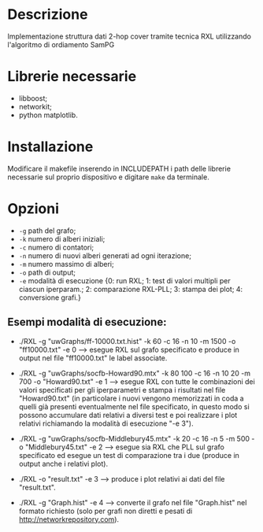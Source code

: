 # Descrizione
Implementazione struttura dati 2-hop cover tramite tecnica RXL utilizzando l'algoritmo di ordiamento SamPG 

# Librerie necessarie
 - libboost;
 - networkit;
 - python matplotlib.
 
 # Installazione
 
 Modificare il makefile inserendo in INCLUDEPATH i path delle librerie necessarie sul proprio dispositivo e digitare ``` make ``` da terminale.
 
 # Opzioni
 
 - ``` -g ``` path del grafo;
 - ``` -k ``` numero di alberi iniziali;
 - ``` -c ``` numero di contatori;
 - ``` -n ``` numero di nuovi alberi generati ad ogni iterazione;
 - ``` -m ``` numero massimo di alberi;
 - ``` -o ``` path di output;
 - ``` -e ``` modalità di esecuzione {0: run RXL; 
                                      1: test di valori multipli per ciascun iperparam.; 
                                      2: comparazione RXL-PLL; 
                                      3: stampa dei plot;
                                      4: conversione grafi.}

## Esempi modalità di esecuzione:

-  ./RXL -g "uwGraphs/ff-10000.txt.hist" -k 60 -c 16 -n 10 -m 1500 -o "ff10000.txt" -e 0  -->  esegue RXL sul grafo   specificato e produce in output nel file "ff10000.txt" le label associate.

- ./RXL -g "uwGraphs/socfb-Howard90.mtx" -k 80 100 -c 16 -n 10 20 -m 700 -o "Howard90.txt" -e 1 --> esegue RXL con tutte le combinazioni dei valori specificati per gli iperparametri e stampa i risultati nel file "Howard90.txt" (in particolare i nuovi vengono memorizzati in coda a quelli già presenti eventualmente nel file specificato, in questo modo si possono accumulare dati relativi a diversi test e poi realizzare i plot relativi richiamando la modalità di esecuzione "-e 3").

- ./RXL -g "uwGraphs/socfb-Middlebury45.mtx" -k 20 -c 16 -n 5 -m 500 -o "Middlebury45.txt" -e 2 --> esegue sia RXL che PLL sul grafo specificato ed esegue un test di comparazione tra i due (produce in output anche i relativi plot).

- ./RXL -o "result.txt" -e 3 --> produce i plot relativi ai dati del file "result.txt".

- ./RXL -g "Graph.hist" -e 4 --> converte il grafo nel file "Graph.hist" nel formato richiesto (solo per grafi non diretti e pesati di http://networkrepository.com).   
                                      

